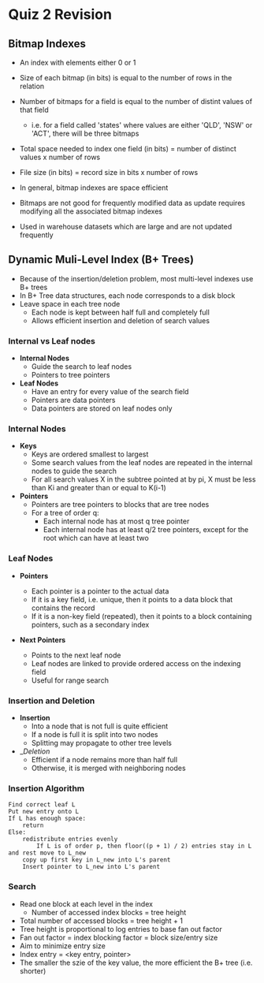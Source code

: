 # Quiz 2 Revision

## Bitmap Indexes
- An index with elements either 0 or 1
- Size of each bitmap (in bits) is equal to the number of rows in the relation
- Number of bitmaps for a field is equal to the number of distint values of that field
    - i.e. for a field called 'states' where values are either 'QLD', 'NSW' or 'ACT', there will be three bitmaps

- Total space needed to index one field (in bits) = number of distinct values x number of rows

- File size (in bits) = record size in bits x number of rows
- In general, bitmap indexes are space efficient
- Bitmaps are not good for frequently modified data as update requires modifying all the associated bitmap indexes
- Used in warehouse datasets which are large and are not updated frequently

## Dynamic Muli-Level Index (B+ Trees)
- Because of the insertion/deletion problem, most multi-level indexes use B+ trees
- In B+ Tree data structures, each node corresponds to a disk block
- Leave space in each tree node
    - Each node is kept between half full and completely full
    - Allows efficient insertion and deletion of search values

### Internal vs Leaf nodes
- __Internal Nodes__
    - Guide the search to leaf nodes
    - Pointers to tree pointers
- __Leaf Nodes__
    - Have an entry for every value of the search field
    - Pointers are data pointers
    - Data pointers are stored on leaf nodes only

### Internal Nodes
- __Keys__
    - Keys are ordered smallest to largest
    - Some search values from the leaf nodes are repeated in the internal nodes to guide the search
    - For all search values X in the subtree pointed at by pi, X must be less than Ki and greater than or equal to K(i-1)
- __Pointers__
    - Pointers are tree pointers to blocks that are tree nodes
    - For a tree of order q:
        - Each internal node has at most q tree pointer
        - Each internal node has at least q/2 tree pointers, except for the root which can have at least two

### Leaf Nodes
- __Pointers__
    - Each pointer is a pointer to the actual data
    - If it is a key field, i.e. unique, then it points to a data block that contains the record
    - If it is a non-key field (repeated), then it points to a block containing pointers, such as a secondary index

- __Next Pointers__
    - Points to the next leaf node
    - Leaf nodes are linked to provide ordered access on the indexing field
    - Useful for range search

### Insertion and Deletion
- __Insertion__
    - Into a node that is not full is quite efficient
    - If a node is full it is split into two nodes
    - Splitting may propagate to other tree levels
- __Deletion_
    - Efficient if a node remains more than half full
    - Otherwise, it is merged with neighboring nodes

### Insertion Algorithm
```
Find correct leaf L
Put new entry onto L
If L has enough space:
    return
Else:
    redistribute entries evenly
        If L is of order p, then floor((p + 1) / 2) entries stay in L and rest move to L_new
    copy up first key in L_new into L's parent
    Insert pointer to L_new into L's parent
```

### Search
- Read one block at each level in the index
    - Number of accessed index blocks = tree height
- Total number of accessed blocks = tree height + 1
- Tree height is proportional to log entries to base fan out factor
- Fan out factor = index blocking factor = block size/entry size
- Aim to minimize entry size
- Index entry = <key entry, pointer>
- The smaller the szie of the key value, the more efficient the B+ tree (i.e. shorter)
